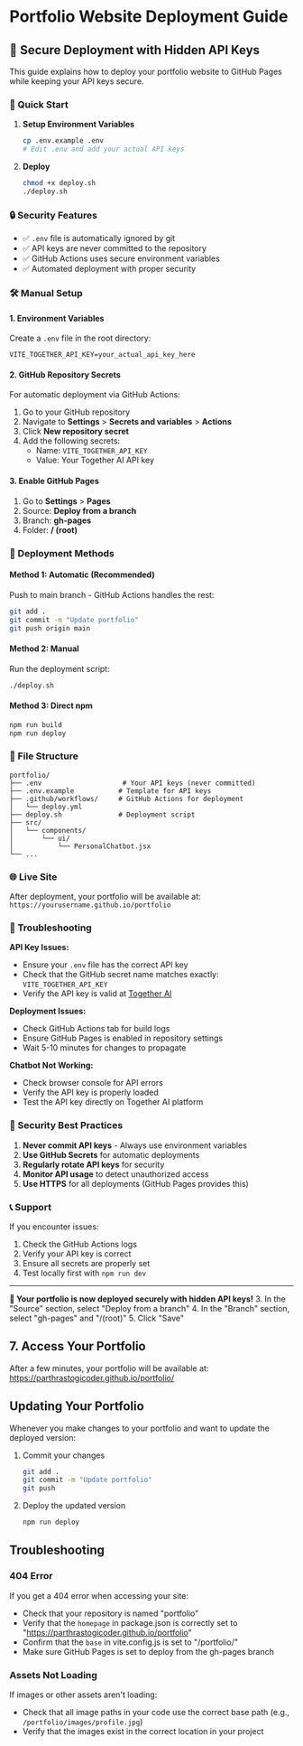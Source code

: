 # Portfolio Website Deployment Guide

## 🔐 Secure Deployment with Hidden API Keys

This guide explains how to deploy your portfolio website to GitHub Pages while keeping your API keys secure.

### 🚀 Quick Start

1. **Setup Environment Variables**
   ```bash
   cp .env.example .env
   # Edit .env and add your actual API keys
   ```

2. **Deploy**
   ```bash
   chmod +x deploy.sh
   ./deploy.sh
   ```

### 🔒 Security Features

- ✅ `.env` file is automatically ignored by git
- ✅ API keys are never committed to the repository
- ✅ GitHub Actions uses secure environment variables
- ✅ Automated deployment with proper security

### 🛠️ Manual Setup

#### 1. Environment Variables
Create a `.env` file in the root directory:
```env
VITE_TOGETHER_API_KEY=your_actual_api_key_here
```

#### 2. GitHub Repository Secrets
For automatic deployment via GitHub Actions:

1. Go to your GitHub repository
2. Navigate to **Settings** > **Secrets and variables** > **Actions**
3. Click **New repository secret**
4. Add the following secrets:
   - Name: `VITE_TOGETHER_API_KEY`
   - Value: Your Together AI API key

#### 3. Enable GitHub Pages
1. Go to **Settings** > **Pages**
2. Source: **Deploy from a branch**
3. Branch: **gh-pages**
4. Folder: **/ (root)**

### 🔄 Deployment Methods

#### Method 1: Automatic (Recommended)
Push to main branch - GitHub Actions handles the rest:
```bash
git add .
git commit -m "Update portfolio"
git push origin main
```

#### Method 2: Manual
Run the deployment script:
```bash
./deploy.sh
```

#### Method 3: Direct npm
```bash
npm run build
npm run deploy
```

### 📁 File Structure
```
portfolio/
├── .env                    # Your API keys (never committed)
├── .env.example           # Template for API keys
├── .github/workflows/     # GitHub Actions for deployment
│   └── deploy.yml
├── deploy.sh              # Deployment script
├── src/
│   └── components/
│       └── ui/
│           └── PersonalChatbot.jsx
└── ...
```

### 🌐 Live Site
After deployment, your portfolio will be available at:
`https://yourusername.github.io/portfolio`

### 🔧 Troubleshooting

**API Key Issues:**
- Ensure your `.env` file has the correct API key
- Check that the GitHub secret name matches exactly: `VITE_TOGETHER_API_KEY`
- Verify the API key is valid at [Together AI](https://api.together.xyz/)

**Deployment Issues:**
- Check GitHub Actions tab for build logs
- Ensure GitHub Pages is enabled in repository settings
- Wait 5-10 minutes for changes to propagate

**Chatbot Not Working:**
- Check browser console for API errors
- Verify the API key is properly loaded
- Test the API key directly on Together AI platform

### 🔐 Security Best Practices

1. **Never commit API keys** - Always use environment variables
2. **Use GitHub Secrets** for automatic deployments
3. **Regularly rotate API keys** for security
4. **Monitor API usage** to detect unauthorized access
5. **Use HTTPS** for all deployments (GitHub Pages provides this)

### 📞 Support

If you encounter issues:
1. Check the GitHub Actions logs
2. Verify your API key is correct
3. Ensure all secrets are properly set
4. Test locally first with `npm run dev`

---

**🎉 Your portfolio is now deployed securely with hidden API keys!**
3. In the "Source" section, select "Deploy from a branch"
4. In the "Branch" section, select "gh-pages" and "/(root)"
5. Click "Save"

## 7. Access Your Portfolio

After a few minutes, your portfolio will be available at:
https://parthrastogicoder.github.io/portfolio/

## Updating Your Portfolio

Whenever you make changes to your portfolio and want to update the deployed version:

1. Commit your changes
   ```bash
   git add .
   git commit -m "Update portfolio"
   git push
   ```

2. Deploy the updated version
   ```bash
   npm run deploy
   ```

## Troubleshooting

### 404 Error

If you get a 404 error when accessing your site:
- Check that your repository is named "portfolio"
- Verify that the `homepage` in package.json is correctly set to "https://parthrastogicoder.github.io/portfolio"
- Confirm that the `base` in vite.config.js is set to "/portfolio/"
- Make sure GitHub Pages is set to deploy from the gh-pages branch

### Assets Not Loading

If images or other assets aren't loading:
- Check that all image paths in your code use the correct base path (e.g., `/portfolio/images/profile.jpg`)
- Verify that the images exist in the correct location in your project
